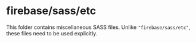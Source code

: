# firebase/sass/etc

This folder contains miscellaneous SASS files. Unlike `"firebase/sass/etc"`, these files
need to be used explicitly.
